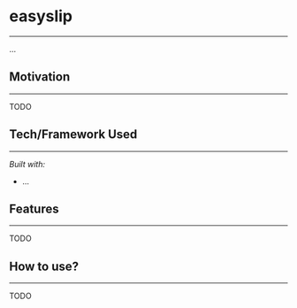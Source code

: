 # easyslip
---
...

## Motivation
---
TODO

## Tech/Framework Used
---
*Built with:*
- ...

## Features
---
TODO

## How to use?
---
TODO
